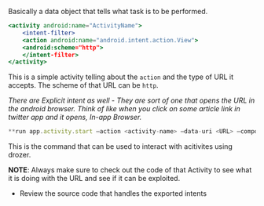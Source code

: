 Basically a data object that tells what task is to be performed.

```jsx
<activity android:name="ActivityName">
    <intent-filter>
	<action android:name="android.intent.action.View">
	<android:scheme="http">
    </intent-filter>
</activity>
```

This is a simple activity telling about the `action` and the type of URL it accepts. The scheme of that URL can be `http`.

*There are Explicit intent as well - They are sort of one that opens the URL in the android browser. Think of like when you click on some article link in twitter app and it opens, In-app Browser.*

```jsx
**run app.activity.start —action <activity-name> —data-uri <URL> —component <component> <package-name>**
```

This is the command that can be used to interact with acitivites using drozer.

**NOTE**: Always make sure to check out the code of that Activity to see what it is doing with the URL and see if it can be exploited.

- Review the source code that handles the exported intents
